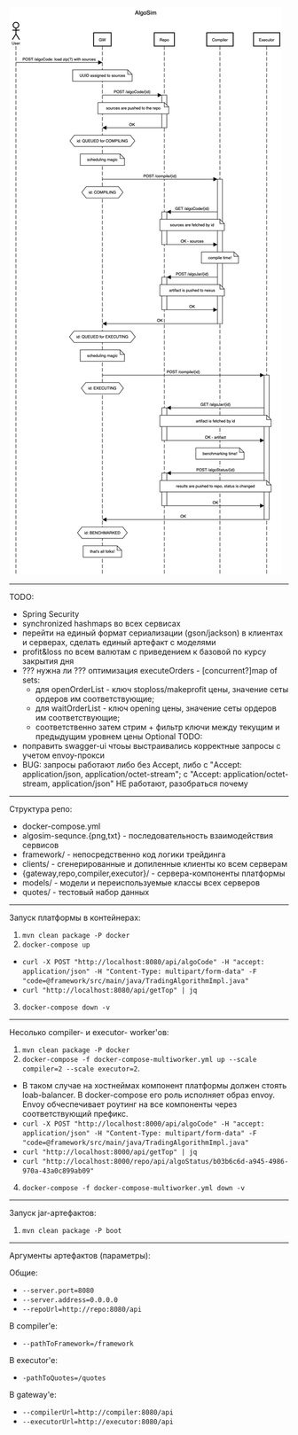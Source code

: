 ![sequence-diagram](algosim-sequence.png "Взаимодействие сервисов")
***
TODO:
- Spring Security
- synchronized hashmaps во всех сервисах
- перейти на единый формат сериализации (gson/jackson) в клиентах и серверах, сделать единый артефакт с моделями
- profit&loss по всем валютам с приведением к базовой по курсу закрытия дня
- ??? нужна ли ??? оптимизация executeOrders - [concurrent?]map of sets:
  - для openOrderList - ключ stoploss/makeprofit цены, значение сеты ордеров им соответствующие;
  - для waitOrderList - ключ opening цены, значение сеты ордеров им соответствующие;
  - соответственно затем стрим + фильтр ключи между текущим и предыдущим уровнем цены
Optional TODO:
- поправить swagger-ui чтоьы выстраивались корректные запросы с учетом envoy-прокси
- BUG: запросы работают либо без Accept, либо с "Accept: application/json, application/octet-stream"; c "Accept: application/octet-stream, application/json" НЕ работают, разобраться почему
***
Структура репо:
- docker-compose.yml
- algosim-sequnce.{png,txt} - последовательность взаимодействия сервисов 
- framework/ - непосредственно код логики трейдинга
- clients/ - сгенерированные  и допиленные клиенты ко всем серверам
- {gateway,repo,compiler,executor}/ - сервера-компоненты платформы
- models/ - модели и переиспользуемые классы всех серверов
- quotes/ - тестовый набор данных 
***
Запуск платформы в контейнерах:
1. `mvn clean package -P docker`
2. `docker-compose up`
  + `curl -X POST "http://localhost:8080/api/algoCode" -H "accept: application/json" -H "Content-Type: multipart/form-data" -F "code=@framework/src/main/java/TradingAlgorithmImpl.java"`
  + `curl "http://localhost:8080/api/getTop" | jq`
3. `docker-compose down -v`
***
Несолько compiler- и executor- worker'ов:
1. `mvn clean package -P docker`
2. `docker-compose -f docker-compose-multiworker.yml up --scale compiler=2 --scale executor=2`. 
  + В таком случае на хостнеймах компонент платформы должен стоять loab-balancer. В docker-compose его роль исполняет образ envoy. Envoy обчеспечивает роутинг на все компоненты через соответствующий префикс.
  + `curl -X POST "http://localhost:8000/api/algoCode" -H "accept: application/json" -H "Content-Type: multipart/form-data" -F "code=@framework/src/main/java/TradingAlgorithmImpl.java"`
  + `curl "http://localhost:8000/api/getTop" | jq`
  + `curl "http://localhost:8000/repo/api/algoStatus/b03b6c6d-a945-4986-970a-43a0c899ab09" `
4. `docker-compose -f docker-compose-multiworker.yml down -v`
***
Запуск jar-артефактов:
1. `mvn clean package -P boot` 
***
Аргументы артефактов (параметры):

Oбщие:
+ `--server.port=8080`
+ `--server.address=0.0.0.0`
+ `--repoUrl=http://repo:8080/api`

В compiler'e:
+ `--pathToFramework=/framework`

В executor'e:
+ `-pathToQuotes=/quotes`

В gateway'e:
+ `--compilerUrl=http://compiler:8080/api`
+ `--executorUrl=http://executor:8080/api`

